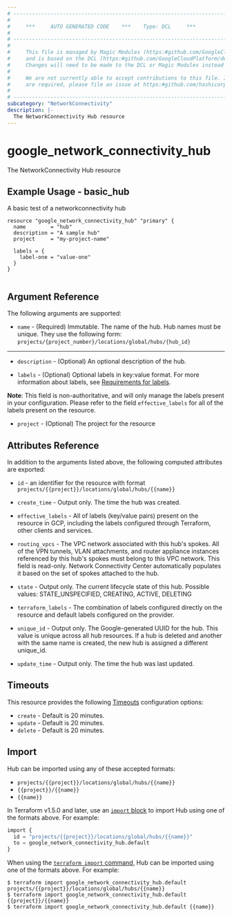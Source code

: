 ```yaml
---
# ----------------------------------------------------------------------------
#
#     ***     AUTO GENERATED CODE    ***    Type: DCL     ***
#
# ----------------------------------------------------------------------------
#
#     This file is managed by Magic Modules (https:#github.com/GoogleCloudPlatform/magic-modules)
#     and is based on the DCL (https:#github.com/GoogleCloudPlatform/declarative-resource-client-library).
#     Changes will need to be made to the DCL or Magic Modules instead of here.
#
#     We are not currently able to accept contributions to this file. If changes
#     are required, please file an issue at https:#github.com/hashicorp/terraform-provider-google/issues/new/choose
#
# ----------------------------------------------------------------------------
subcategory: "NetworkConnectivity"
description: |-
  The NetworkConnectivity Hub resource
---
```


# google_network_connectivity_hub

The NetworkConnectivity Hub resource

## Example Usage - basic_hub
A basic test of a networkconnectivity hub
```hcl
resource "google_network_connectivity_hub" "primary" {
  name        = "hub"
  description = "A sample hub"
  project     = "my-project-name"

  labels = {
    label-one = "value-one"
  }
}


```

## Argument Reference

The following arguments are supported:

* `name` -
  (Required)
  Immutable. The name of the hub. Hub names must be unique. They use the following form: `projects/{project_number}/locations/global/hubs/{hub_id}`
  


- - -

* `description` -
  (Optional)
  An optional description of the hub.
  
* `labels` -
  (Optional)
  Optional labels in key:value format. For more information about labels, see [Requirements for labels](https://cloud.google.com/resource-manager/docs/creating-managing-labels#requirements).

**Note**: This field is non-authoritative, and will only manage the labels present in your configuration.
Please refer to the field `effective_labels` for all of the labels present on the resource.
  
* `project` -
  (Optional)
  The project for the resource
  


## Attributes Reference

In addition to the arguments listed above, the following computed attributes are exported:

* `id` - an identifier for the resource with format `projects/{{project}}/locations/global/hubs/{{name}}`

* `create_time` -
  Output only. The time the hub was created.
  
* `effective_labels` -
  All of labels (key/value pairs) present on the resource in GCP, including the labels configured through Terraform, other clients and services.
  
* `routing_vpcs` -
  The VPC network associated with this hub's spokes. All of the VPN tunnels, VLAN attachments, and router appliance instances referenced by this hub's spokes must belong to this VPC network. This field is read-only. Network Connectivity Center automatically populates it based on the set of spokes attached to the hub.
  
* `state` -
  Output only. The current lifecycle state of this hub. Possible values: STATE_UNSPECIFIED, CREATING, ACTIVE, DELETING
  
* `terraform_labels` -
  The combination of labels configured directly on the resource and default labels configured on the provider.
  
* `unique_id` -
  Output only. The Google-generated UUID for the hub. This value is unique across all hub resources. If a hub is deleted and another with the same name is created, the new hub is assigned a different unique_id.
  
* `update_time` -
  Output only. The time the hub was last updated.
  
## Timeouts

This resource provides the following
[Timeouts](https://developer.hashicorp.com/terraform/plugin/sdkv2/resources/retries-and-customizable-timeouts) configuration options:

- `create` - Default is 20 minutes.
- `update` - Default is 20 minutes.
- `delete` - Default is 20 minutes.

## Import

Hub can be imported using any of these accepted formats:
* `projects/{{project}}/locations/global/hubs/{{name}}`
* `{{project}}/{{name}}`
* `{{name}}`

In Terraform v1.5.0 and later, use an [`import` block](https://developer.hashicorp.com/terraform/language/import) to import Hub using one of the formats above. For example:


```tf
import {
  id = "projects/{{project}}/locations/global/hubs/{{name}}"
  to = google_network_connectivity_hub.default
}
```

When using the [`terraform import` command](https://developer.hashicorp.com/terraform/cli/commands/import), Hub can be imported using one of the formats above. For example:

```
$ terraform import google_network_connectivity_hub.default projects/{{project}}/locations/global/hubs/{{name}}
$ terraform import google_network_connectivity_hub.default {{project}}/{{name}}
$ terraform import google_network_connectivity_hub.default {{name}}
```



